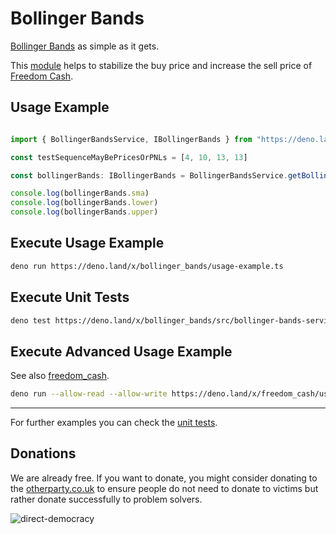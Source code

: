# Bollinger Bands

[Bollinger Bands](https://www.youtube.com/watch?v=-6cbdJulb7s) as simple as it gets.
  
This [module](https://deno.land/x/bollinger_bands) helps to stabilize the buy price and increase the sell price of [Freedom Cash](https://FreedomCash.org).   

## Usage Example
```ts

import { BollingerBandsService, IBollingerBands } from "https://deno.land/x/bollinger_bands/mod.ts"

const testSequenceMayBePricesOrPNLs = [4, 10, 13, 13]

const bollingerBands: IBollingerBands = BollingerBandsService.getBollingerBands(testSequenceMayBePricesOrPNLs)

console.log(bollingerBands.sma)
console.log(bollingerBands.lower)
console.log(bollingerBands.upper) 

```

## Execute Usage Example
```sh
deno run https://deno.land/x/bollinger_bands/usage-example.ts
```


## Execute Unit Tests
```sh
deno test https://deno.land/x/bollinger_bands/src/bollinger-bands-service.spec.ts
```

## Execute Advanced Usage Example
See also [freedom_cash](https://deno.land/x/freedom_cash).  
```sh
deno run --allow-read --allow-write https://deno.land/x/freedom_cash/usage-example.ts
```


---
  
For further examples you can check the [unit tests](https://github.com/VoFarm/bollinger_bands/blob/main/src/bollinger-bands-service.spec.ts).
  

## Donations
We are already free. If you want to donate, you might consider donating to the [otherparty.co.uk](https://www.otherparty.co.uk/donate-crypto-the-other-party) to ensure people do not need to donate to victims but rather donate successfully to problem solvers.  
  
![direct-democracy](https://github.com/michael-spengler/sleep/assets/145258627/fe97b7da-62b4-4cf6-9be0-7b03b2f3095a)  

